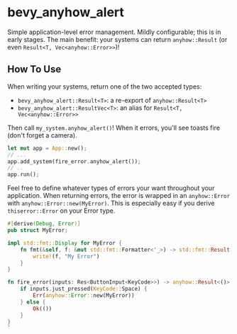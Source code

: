 # bevy_anyhow_alert

Simple application-level error management. Mildly configurable; this is in early stages. The main benefit: your systems can return `anyhow::Result` (or even `Result<T, Vec<anyhow::Error>>`)!

## How To Use

When writing your systems, return one of the two accepted types:

- `bevy_anyhow_alert::Result<T>`: a re-export of `anyhow::Result<T>`
- `bevy_anyhow_alert::ResultVec<T>`: an alias for `Result<T, Vec<anyhow::Error>>`

Then call `my_system.anyhow_alert()`! When it errors, you'll see toasts fire (don't forget a camera).

```rust
let mut app = App::new();
// ...
app.add_system(fire_error.anyhow_alert());
// ..
app.run();
```

Feel free to define whatever types of errors your want throughout your application. When returning errors, the error is wrapped in an `anyhow::Error` with `anyhow::Error::new(MyError)`. This is especially easy if you derive `thiserror::Error` on your Error type.

```rust
#[derive(Debug, Error)]
pub struct MyError;

impl std::fmt::Display for MyError {
    fn fmt(&self, f: &mut std::fmt::Formatter<'_>) -> std::fmt::Result {
        write!(f, "My Error")
    }
}

fn fire_error(inputs: Res<ButtonInput<KeyCode>>) -> anyhow::Result<()> {
    if inputs.just_pressed(KeyCode::Space) {
        Err(anyhow::Error::new(MyError))
    } else {
        Ok(())
    }
}
`
```
